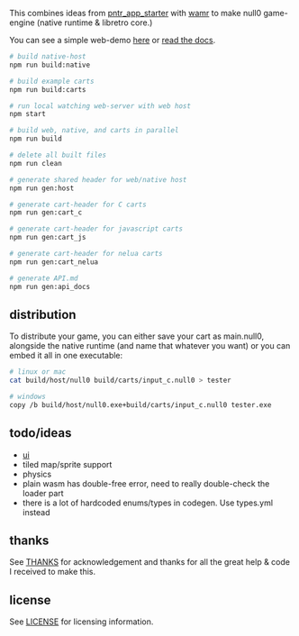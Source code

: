 This combines ideas from [pntr_app_starter](https://github.com/RobLoach/pntr_app_starter) with [wamr](https://github.com/bytecodealliance/wasm-micro-runtime) to make null0 game-engine (native runtime & libretro core.)

You can see a simple web-demo [here](https://notnullgames.github.io/null0) or [read the docs](https://notnullgames.vercel.app/null0).

```bash
# build native-host
npm run build:native

# build example carts
npm run build:carts

# run local watching web-server with web host
npm start

# build web, native, and carts in parallel
npm run build

# delete all built files
npm run clean

# generate shared header for web/native host
npm run gen:host

# generate cart-header for C carts
npm run gen:cart_c

# generate cart-header for javascript carts
npm run gen:cart_js

# generate cart-header for nelua carts
npm run gen:cart_nelua

# generate API.md
npm run gen:api_docs
```

## distribution

To distribute your game, you can either save your cart as main.null0, alongside the native runtime (and name that whatever you want) or you can embed it all in one executable:

```sh
# linux or mac
cat build/host/null0 build/carts/input_c.null0 > tester

# windows
copy /b build/host/null0.exe+build/carts/input_c.null0 tester.exe
```

## todo/ideas

- [ui](https://github.com/rxi/microui)
- tiled map/sprite support
- physics
- plain wasm has double-free error, need to really double-check the loader part
- there is a lot of hardcoded enums/types in codegen. Use types.yml instead

## thanks

See [THANKS](THANKS.md) for acknowledgement and thanks for all the great help & code I received to make this.

## license

See [LICENSE](LICENSE) for licensing information.
